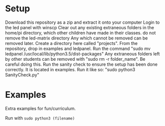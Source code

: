 Setup
========
Download this repository as a zip and extract it onto your computer
Login to the led panel with winscp
Clear out any existing extraneous folders in the home/pi directory, which other children have made in their classes.
    do not remove the led-matrix directory
Any which cannot be removed can be removed later.
Create a directory here called "projects".
From the repository, drop in examples and ledpanel. 
Run the command "sudo mv ledpanel /usr/local/lib/python3.5/dist-packages"
Any extraneous folders left by other students can be removed with "sudo rm -r folder_name". Be careful doing this.
Run the sanity check to ensure the setup has been done correctly. It is located in examples. Run it like so:
"sudo python3 SanityCheck.py"


Examples
========
Extra examples for fun/curriculum.

Run with `sudo python3 (filename)`


